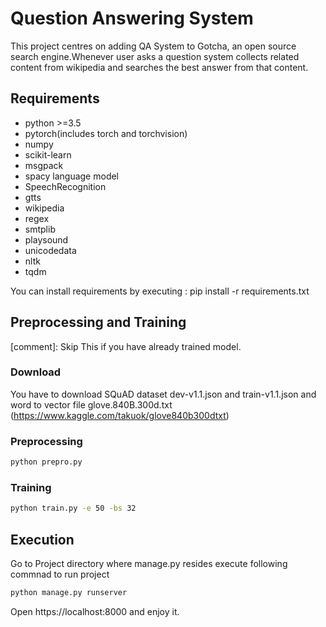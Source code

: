 # Question Answering System

This project centres on adding QA System to Gotcha, an open source search engine.Whenever user asks a question system collects related content from wikipedia and searches the best answer from that content.

## Requirements
 * python >=3.5
 * pytorch(includes torch and torchvision)
 * numpy
 * scikit-learn
 * msgpack
 * spacy language model
 * SpeechRecognition
 * gtts
 * wikipedia
 * regex
 * smtplib
 * playsound
 * unicodedata
 * nltk
 * tqdm
  
  You can install requirements by executing : pip install -r requirements.txt

  ## Preprocessing and Training
[comment]: Skip This if you have already trained model.
### Download
  You have to download SQuAD dataset dev-v1.1.json and train-v1.1.json and word to vector file glove.840B.300d.txt (https://www.kaggle.com/takuok/glove840b300dtxt)
  ### Preprocessing
   ```bash
python prepro.py
```
### Training
```bash
python train.py -e 50 -bs 32
```
## Execution
Go to Project directory where manage.py resides
execute following commnad to run project
  ```bash
python manage.py runserver
```
Open https://localhost:8000 and enjoy it.
